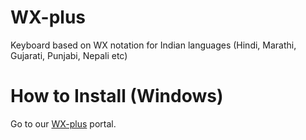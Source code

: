 # WX-plus
Keyboard based on WX notation for Indian languages (Hindi, Marathi, Gujarati, Punjabi, Nepali etc)

# How to Install (Windows)
Go to our [WX-plus](https://atulsnapy.github.io/WX-plus) portal.
